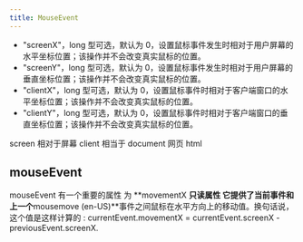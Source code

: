 ```yaml
---
title: MouseEvent
---
```


- "screenX"，long 型可选，默认为 0，设置鼠标事件发生时相对于用户屏幕的水平坐标位置；该操作并不会改变真实鼠标的位置。
- "screenY"，long 型可选，默认为 0，设置鼠标事件发生时相对于用户屏幕的垂直坐标位置；该操作并不会改变真实鼠标的位置。
- "clientX"，long 型可选，默认为 0，设置鼠标事件时相对于客户端窗口的水平坐标位置；该操作并不会改变真实鼠标的位置。
- "clientY"，long 型可选，默认为 0，设置鼠标事件时相对于客户端窗口的垂直坐标位置；该操作并不会改变真实鼠标的位置。

screen 相对于屏幕 client 相当于 document 网页 html

## mouseEvent

mouseEvent 有一个重要的属性 为 **movementX **只读属性 它提供了当前事件和上一个**mousemove (en-US)**事件之间鼠标在水平方向上的移动值。换句话说，这个值是这样计算的 :&#x20;
currentEvent.movementX = currentEvent.screenX - previousEvent.screenX.
